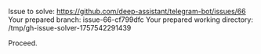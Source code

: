 Issue to solve: https://github.com/deep-assistant/telegram-bot/issues/66
Your prepared branch: issue-66-cf799dfc
Your prepared working directory: /tmp/gh-issue-solver-1757542291439

Proceed.